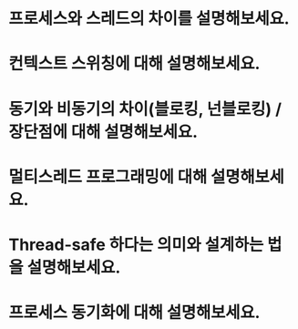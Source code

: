 # 프로세스와 스레드의 차이를 설명해보세요.

# 컨텍스트 스위칭에 대해 설명해보세요.

# 동기와 비동기의 차이(블로킹, 넌블로킹) / 장단점에 대해 설명해보세요.

# 멀티스레드 프로그래밍에 대해 설명해보세요.

# Thread-safe 하다는 의미와 설계하는 법을 설명해보세요.

# 프로세스 동기화에 대해 설명해보세요.
